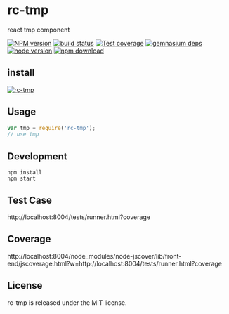 # rc-tmp

react tmp component

[![NPM version][npm-image]][npm-url]
[![build status][travis-image]][travis-url]
[![Test coverage][coveralls-image]][coveralls-url]
[![gemnasium deps][gemnasium-image]][gemnasium-url]
[![node version][node-image]][node-url]
[![npm download][download-image]][download-url]

[npm-image]: http://img.shields.io/npm/v/rc-tmp.svg?style=flat-square
[npm-url]: http://npmjs.org/package/rc-tmp
[travis-image]: https://img.shields.io/travis/react-component/tmp.svg?style=flat-square
[travis-url]: https://travis-ci.org/react-component/tmp
[coveralls-image]: https://img.shields.io/coveralls/react-component/tmp.svg?style=flat-square
[coveralls-url]: https://coveralls.io/r/react-component/tmp?branch=master
[gemnasium-image]: http://img.shields.io/gemnasium/react-component/tmp.svg?style=flat-square
[gemnasium-url]: https://gemnasium.com/react-component/tmp
[node-image]: https://img.shields.io/badge/node.js-%3E=_0.10-green.svg?style=flat-square
[node-url]: http://nodejs.org/download/
[download-image]: https://img.shields.io/npm/dm/rc-tmp.svg?style=flat-square
[download-url]: https://npmjs.org/package/rc-tmp

## install

[![rc-tmp](https://nodei.co/npm/rc-tmp.png)](https://npmjs.org/package/rc-tmp)

## Usage

```js
var tmp = require('rc-tmp');
// use tmp
```

## Development

```
npm install
npm start
```

## Test Case

http://localhost:8004/tests/runner.html?coverage

## Coverage

http://localhost:8004/node_modules/node-jscover/lib/front-end/jscoverage.html?w=http://localhost:8004/tests/runner.html?coverage

## License

rc-tmp is released under the MIT license.